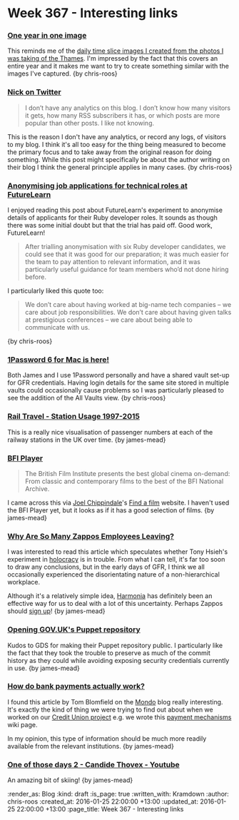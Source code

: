 Week 367 - Interesting links
============================

### [One year in one image](http://eirikso.com/2011/01/04/one-year-in-one-image/)

This reminds me of the [daily time slice images I created from the photos I was taking of the Thames][thames-timeslice-images]. I'm impressed by the fact that this covers an entire year and it makes me want to try to create something similar with the images I've captured. {by chris-roos}

[thames-timeslice-images]: http://chrisroos.co.uk/blog/2013-09-15-time-slice-images-of-the-thames


### [Nick on Twitter](http://inessential.com/2016/01/20/nick_on_twitter)

> I don’t have any analytics on this blog. I don’t know how many visitors it gets, how many RSS subscribers it has, or which posts are more popular than other posts. I like not knowing.

This is the reason I don't have any analytics, or record any logs, of visitors to my blog. I think it's all too easy for the thing being measured to become the primary focus and to take away from the original reason for doing something. While this post might specifically be about the author writing on their blog I think the general principle applies in many cases. {by chris-roos}


### [Anonymising job applications for technical roles at FutureLearn](https://about.futurelearn.com/blog/anonymising-job-applications-for-technical-roles-at-futurelearn/)

I enjoyed reading this post about FutureLearn's experiment to anonymise details of applicants for their Ruby developer roles. It sounds as though there was some initial doubt but that the trial has paid off. Good work, FutureLearn!

> After trialling anonymisation with six Ruby developer candidates, we could see that it was good for our preparation; it was much easier for the team to pay attention to relevant information, and it was particularly useful guidance for team members who’d not done hiring before.

I particularly liked this quote too:

> We don’t care about having worked at big-name tech companies – we care about job responsibilities. We don’t care about having given talks at prestigious conferences – we care about being able to communicate with us.

{by chris-roos}


### [1Password 6 for Mac is here!](https://blog.agilebits.com/2016/01/12/1password-6-for-mac-is-here/)

Both James and I use 1Password personally and have a shared vault set-up for GFR credentials. Having login details for the same site stored in multiple vaults could occasionally cause problems so I was particularly pleased to see the addition of the All Vaults view. {by chris-roos}


### [Rail Travel - Station Usage 1997-2015](http://www.bettertransport.org.uk/maps/rail-usage.html)

This is a really nice visualisation of passenger numbers at each of the railway stations in the UK over time. {by james-mead}


### [BFI Player](http://player.bfi.org.uk/)

> The British Film Institute presents the best global cinema on-demand: From classic and contemporary films to the best of the BFI National Archive.

I came across this via [Joel Chippindale][]'s [Find a film][] website. I haven't used the BFI Player yet, but it looks as if it has a good selection of films. {by james-mead}

[Joel Chippindale]: http://joelchippindale.com/
[Find a film]: http://findafilm.co.uk/


### [Why Are So Many Zappos Employees Leaving?](http://www.theatlantic.com/business/archive/2016/01/zappos-holacracy-hierarchy/424173/)

I was interested to read this article which speculates whether Tony Hsieh's experiment in [holocracy][] is in trouble. From what I can tell, it's far too soon to draw any conclusions, but in the early days of GFR, I think we all occasionally experienced the disorientating nature of a non-hierarchical workplace.

Although it's a relatively simple idea, [Harmonia][] has definitely been an effective way for us to deal with a lot of this uncertainty. Perhaps Zappos should [sign up][]! {by james-mead}

[holocracy]: http://www.holacracy.org/
[Harmonia]: https://harmonia.io/
[sign up]: https://harmonia.io/#get-started


### [Opening GOV.UK's Puppet repository](https://gdstechnology.blog.gov.uk/2016/01/19/opening-gov-uks-puppet-repository/)

Kudos to GDS for making their Puppet repository public. I particularly like the fact that they took the trouble to preserve as much of the commit history as they could while avoiding exposing security credentials currently in use. {by james-mead}


### [How do bank payments actually work?](https://getmondo.co.uk/blog/2016/01/20/how-do-bank-payments-work/)

I found this article by Tom Blomfield on the [Mondo][] blog really interesting. It's exactly the kind of thing we were trying to find out about when we worked on our [Credit Union project][] e.g. we wrote this [payment mechanisms][] wiki page.

In my opinion, this type of information should be much more readily available from the relevant institutions. {by james-mead}

[Mondo]: https://getmondo.co.uk/
[Credit Union project]: /credit-union
[payment mechanisms]: https://github.com/freerange/bank/wiki/Payment-mechanisms


### [One of those days 2 - Candide Thovex - Youtube](https://www.youtube.com/watch?v=yKP7jQknGjs)

An amazing bit of skiing! {by james-mead}


:render_as: Blog
:kind: draft
:is_page: true
:written_with: Kramdown
:author: chris-roos
:created_at: 2016-01-25 22:00:00 +13:00
:updated_at: 2016-01-25 22:00:00 +13:00
:page_title: Week 367 - Interesting links
